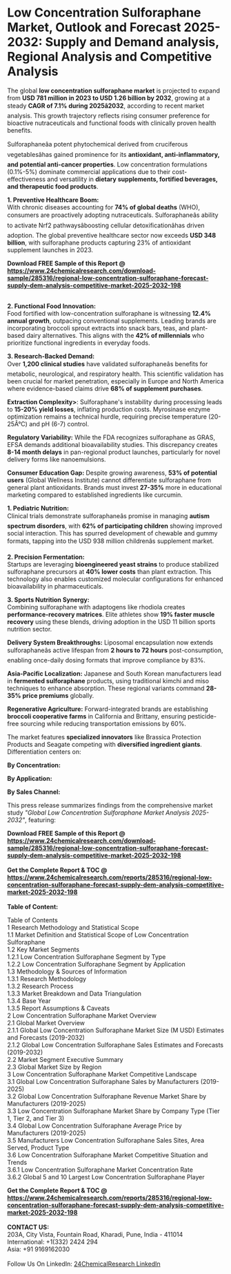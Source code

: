 <h1>Low Concentration Sulforaphane Market, Outlook and Forecast 2025-2032: Supply and Demand analysis, Regional Analysis and Competitive Analysis</h1><p>The global <strong>low concentration sulforaphane market</strong> is projected to expand from <strong>USD 781 million in 2023 to USD 1.26 billion by 2032</strong>, growing at a steady <strong>CAGR of 7.1% during 2025â2032</strong>, according to recent market analysis. This growth trajectory reflects rising consumer preference for bioactive nutraceuticals and functional foods with clinically proven health benefits.</p><p>Sulforaphaneâa potent phytochemical derived from cruciferous vegetablesâhas gained prominence for its <strong>antioxidant, anti-inflammatory, and potential anti-cancer properties</strong>. Low concentration formulations (0.1%-5%) dominate commercial applications due to their cost-effectiveness and versatility in <strong>dietary supplements, fortified beverages, and therapeutic food products</strong>.</p><p><strong>1. Preventive Healthcare Boom:</strong><br>
With chronic diseases accounting for <strong>74% of global deaths</strong> (WHO), consumers are proactively adopting nutraceuticals. Sulforaphaneâs ability to activate Nrf2 pathwaysâboosting cellular detoxificationâhas driven adoption. The global preventive healthcare sector now exceeds <strong>USD 348 billion</strong>, with sulforaphane products capturing 23% of antioxidant supplement launches in 2023.</p><div><b>Download FREE Sample of this Report @ 
            <a href="https://www.24chemicalresearch.com/download-sample/285316/regional-low-concentration-sulforaphane-forecast-supply-dem-analysis-competitive-market-2025-2032-198">
            https://www.24chemicalresearch.com/download-sample/285316/regional-low-concentration-sulforaphane-forecast-supply-dem-analysis-competitive-market-2025-2032-198</a></b></div><br><p><strong>2. Functional Food Innovation:</strong><br>
Food fortified with low-concentration sulforaphane is witnessing <strong>12.4% annual growth</strong>, outpacing conventional supplements. Leading brands are incorporating broccoli sprout extracts into snack bars, teas, and plant-based dairy alternatives. This aligns with the <strong>42% of millennials</strong> who prioritize functional ingredients in everyday foods.</p><p><strong>3. Research-Backed Demand:</strong><br>
Over <strong>1,200 clinical studies</strong> have validated sulforaphaneâs benefits for metabolic, neurological, and respiratory health. This scientific validation has been crucial for market penetration, especially in Europe and North America where evidence-based claims drive <strong>68% of supplement purchases</strong>.</p><p><strong>Extraction Complexity&gt;</strong>: Sulforaphane's instability during processing leads to <strong>15-20% yield losses</strong>, inflating production costs. Myrosinase enzyme optimization remains a technical hurdle, requiring precise temperature (20-25Â°C) and pH (6-7) control.</p><p><strong>Regulatory Variability:</strong> While the FDA recognizes sulforaphane as GRAS, EFSA demands additional bioavailability studies. This discrepancy creates <strong>8-14 month delays</strong> in pan-regional product launches, particularly for novel delivery forms like nanoemulsions.</p><p><strong>Consumer Education Gap:</strong> Despite growing awareness, <strong>53% of potential users</strong> (Global Wellness Institute) cannot differentiate sulforaphane from general plant antioxidants. Brands must invest <strong>27-35%</strong> more in educational marketing compared to established ingredients like curcumin.</p><p><strong>1. Pediatric Nutrition:</strong><br>
Clinical trials demonstrate sulforaphaneâs promise in managing <strong>autism spectrum disorders</strong>, with <strong>62% of participating children</strong> showing improved social interaction. This has spurred development of chewable and gummy formats, tapping into the USD 938 million childrenâs supplement market.</p><p><strong>2. Precision Fermentation:</strong><br>
Startups are leveraging <strong>bioengineered yeast strains</strong> to produce stabilized sulforaphane precursors at <strong>40% lower costs</strong> than plant extraction. This technology also enables customized molecular configurations for enhanced bioavailability in pharmaceuticals.</p><p><strong>3. Sports Nutrition Synergy:</strong><br>
Combining sulforaphane with adaptogens like rhodiola creates <strong>performance-recovery matrices</strong>. Elite athletes show <strong>19% faster muscle recovery</strong> using these blends, driving adoption in the USD 11 billion sports nutrition sector.</p><p><strong>Delivery System Breakthroughs:</strong> Liposomal encapsulation now extends sulforaphaneâs active lifespan from <strong>2 hours to 72 hours</strong> post-consumption, enabling once-daily dosing formats that improve compliance by 83%.</p><p><strong>Asia-Pacific Localization:</strong> Japanese and South Korean manufacturers lead in <strong>fermented sulforaphane</strong> products, using traditional kimchi and miso techniques to enhance absorption. These regional variants command <strong>28-35% price premiums</strong> globally.</p><p><strong>Regenerative Agriculture:</strong> Forward-integrated brands are establishing <strong>broccoli cooperative farms</strong> in California and Brittany, ensuring pesticide-free sourcing while reducing transportation emissions by 60%.</p><p>The market features <strong>specialized innovators</strong> like Brassica Protection Products and Seagate competing with <strong>diversified ingredient giants</strong>. Differentiation centers on:</p><p><strong>By Concentration:</strong></p><p><strong>By Application:</strong></p><p><strong>By Sales Channel:</strong></p><p>This press release summarizes findings from the comprehensive market study <em>"Global Low Concentration Sulforaphane Market Analysis 2025-2032"</em>, featuring:</p><div><b>Download FREE Sample of this Report @ 
            <a href="https://www.24chemicalresearch.com/download-sample/285316/regional-low-concentration-sulforaphane-forecast-supply-dem-analysis-competitive-market-2025-2032-198">
            https://www.24chemicalresearch.com/download-sample/285316/regional-low-concentration-sulforaphane-forecast-supply-dem-analysis-competitive-market-2025-2032-198</a></b></div><br><div><b>Get the Complete Report & TOC @ 
            <a href="https://www.24chemicalresearch.com/reports/285316/regional-low-concentration-sulforaphane-forecast-supply-dem-analysis-competitive-market-2025-2032-198">
            https://www.24chemicalresearch.com/reports/285316/regional-low-concentration-sulforaphane-forecast-supply-dem-analysis-competitive-market-2025-2032-198</a></b></div><br>
            <b>Table of Content:</b><p>Table of Contents<br />
1 Research Methodology and Statistical Scope<br />
1.1 Market Definition and Statistical Scope of Low Concentration Sulforaphane<br />
1.2 Key Market Segments<br />
1.2.1 Low Concentration Sulforaphane Segment by Type<br />
1.2.2 Low Concentration Sulforaphane Segment by Application<br />
1.3 Methodology & Sources of Information<br />
1.3.1 Research Methodology<br />
1.3.2 Research Process<br />
1.3.3 Market Breakdown and Data Triangulation<br />
1.3.4 Base Year<br />
1.3.5 Report Assumptions & Caveats<br />
2 Low Concentration Sulforaphane Market Overview<br />
2.1 Global Market Overview<br />
2.1.1 Global Low Concentration Sulforaphane Market Size (M USD) Estimates and Forecasts (2019-2032)<br />
2.1.2 Global Low Concentration Sulforaphane Sales Estimates and Forecasts (2019-2032)<br />
2.2 Market Segment Executive Summary<br />
2.3 Global Market Size by Region<br />
3 Low Concentration Sulforaphane Market Competitive Landscape<br />
3.1 Global Low Concentration Sulforaphane Sales by Manufacturers (2019-2025)<br />
3.2 Global Low Concentration Sulforaphane Revenue Market Share by Manufacturers (2019-2025)<br />
3.3 Low Concentration Sulforaphane Market Share by Company Type (Tier 1, Tier 2, and Tier 3)<br />
3.4 Global Low Concentration Sulforaphane Average Price by Manufacturers (2019-2025)<br />
3.5 Manufacturers Low Concentration Sulforaphane Sales Sites, Area Served, Product Type<br />
3.6 Low Concentration Sulforaphane Market Competitive Situation and Trends<br />
3.6.1 Low Concentration Sulforaphane Market Concentration Rate<br />
3.6.2 Global 5 and 10 Largest Low Concentration Sulforaphane Player</p><div><b>Get the Complete Report & TOC @ 
            <a href="https://www.24chemicalresearch.com/reports/285316/regional-low-concentration-sulforaphane-forecast-supply-dem-analysis-competitive-market-2025-2032-198">
            https://www.24chemicalresearch.com/reports/285316/regional-low-concentration-sulforaphane-forecast-supply-dem-analysis-competitive-market-2025-2032-198</a></b></div><br><b>CONTACT US:</b><br>
            203A, City Vista, Fountain Road, Kharadi, Pune, India - 411014<br>
            International: +1(332) 2424 294<br>
            Asia: +91 9169162030 <br><br>
            Follow Us On LinkedIn: <a href="https://www.linkedin.com/company/24chemicalresearch/">24ChemicalResearch LinkedIn</a>